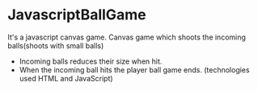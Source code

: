 # JavascriptBallGame
It's a javascript canvas game.
Canvas game which shoots the incoming balls(shoots with small balls)
* Incoming balls reduces their size when hit.
* When the incoming ball hits the player ball game ends.
(technologies used HTML and JavaScript)
